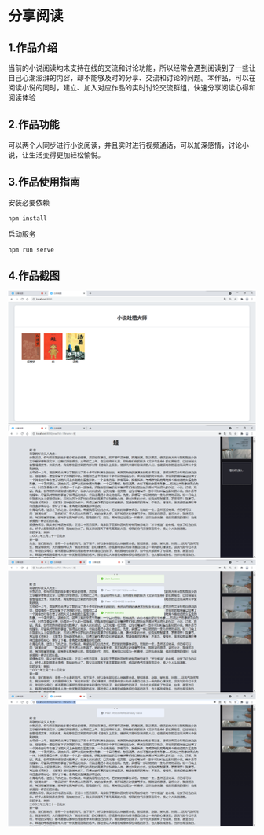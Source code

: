 # 分享阅读

## 1.作品介绍
当前的小说阅读均未支持在线的交流和讨论功能，所以经常会遇到阅读到了一些让自己心潮澎湃的内容，却不能够及时的分享、交流和讨论的问题。本作品，可以在阅读小说的同时，建立、加入对应作品的实时讨论交流群组，快速分享阅读心得和阅读体验

## 2.作品功能

可以两个人同步进行小说阅读，并且实时进行视频通话，可以加深感情，讨论小说，让生活变得更加轻松愉悦。

## 3.作品使用指南
安装必要依赖

```
npm install
```

启动服务

```
npm run serve
```

## 4.作品截图

<img src='./img/1.png'>

<img src='./img/2.png'>

<img src='./img/3.png'>

<img src='./img/4.png'>
